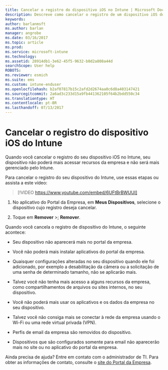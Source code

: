 ```yaml
---
title: Cancelar o registro do dispositivo iOS no Intune | Microsoft Docs
description: Descreve como cancelar o registro de um dispositivo iOS do Intune
keywords: 
author: barlanmsft
ms.author: barlan
manager: angrobe
ms.date: 03/16/2017
ms.topic: article
ms.prod: 
ms.service: microsoft-intune
ms.technology: 
ms.assetid: 28914db1-3e62-45f5-9632-b0d2a808a44d
searchScope: User help
ROBOTS: 
ms.reviewer: esmich
ms.suite: ems
ms.custom: intune-enduser
ms.openlocfilehash: b2af07817b15c2afd2d2674aa0c6d8a403147421
ms.sourcegitcommit: 2a6ad3c233d15a9fb441362105f64b2bdd550c34
ms.translationtype: HT
ms.contentlocale: pt-BR
ms.lasthandoff: 07/13/2017
---
```

# Cancelar o registro do dispositivo iOS do Intune
<a id="unenroll-your-ios-device-from-intune" class="xliff"></a>

Quando você cancelar o registro do seu dispositivo iOS no Intune, seu dispositivo não poderá mais acessar recursos da empresa e não será mais gerenciado pelo Intune.

Para cancelar o registro do seu dispositivo do Intune, use essas etapas ou assista a este vídeo:

> [!VIDEO https://www.youtube.com/embed/6UFtBrBWUUI]


1.  No aplicativo do Portal da Empresa, em **Meus Dispositivos**, selecione o dispositivo cujo registro deseja cancelar.

2.  Toque em **Remover** >; **Remover**.

Quando você cancela o registro de dispositivo do Intune, o seguinte acontece:

-   Seu dispositivo não aparecerá mais no portal da empresa.

-   Você não poderá mais instalar aplicativos do portal da empresa.

-   Quaisquer configurações alteradas no seu dispositivo quando ele foi adicionado, por exemplo a desabilitação da câmera ou a solicitação de uma senha de determinado tamanho, não se aplicarão mais.

-   Talvez você não tenha mais acesso a alguns recursos da empresa, como compartilhamentos de arquivos ou sites internos, no seu dispositivo.

-   Você não poderá mais usar os aplicativos e os dados da empresa no seu dispositivo.

-   Talvez você não consiga mais se conectar à rede da empresa usando o Wi-Fi ou uma rede virtual privada (VPN).

-   Perfis de email da empresa são removidos do dispositivo.

-   Dispositivos que são configurados somente para email não aparecerão mais no site ou no aplicativo do portal da empresa.

Ainda precisa de ajuda? Entre em contato com o administrador de TI. Para obter as informações de contato, consulte o [site do Portal da Empresa](http://portal.manage.microsoft.com).
